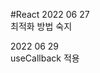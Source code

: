 #React
2022 06 27              
최적화 방법 숙지                 
         
2022 06 29                        
useCallback 적용

